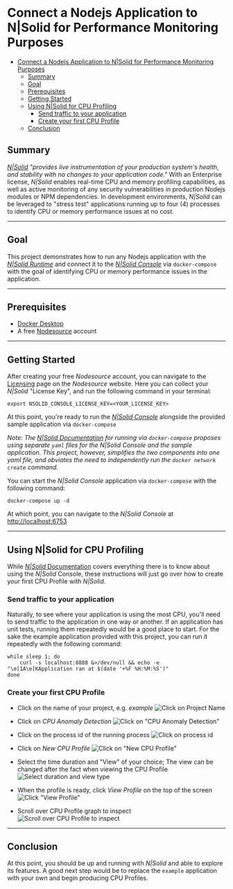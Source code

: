 # Connect a Nodejs Application to N|Solid for Performance Monitoring Purposes

- [Connect a Nodejs Application to N|Solid for Performance Monitoring Purposes](#connect-a-nodejs-application-to-nsolid-for-performance-monitoring-purposes)
  - [Summary](#summary)
  - [Goal](#goal)
  - [Prerequisites](#prerequisites)
  - [Getting Started](#getting-started)
  - [Using N|Solid for CPU Profiling](#using-nsolid-for-cpu-profiling)
    - [Send traffic to your application](#send-traffic-to-your-application)
    - [Create your first CPU Profile](#create-your-first-cpu-profile)
  - [Conclusion](#conclusion)

## Summary 

_[N|Solid](https://bit.ly/3YwaMA7)_ _"provides live instrumentation of your production system's health, and stability with no changes to your application code."_ With an Enterprise license, _N|Solid_ enables real-time CPU and memory profiling capabilities, as well as active monitoring of any security vulnerabilities in production Nodejs modules or NPM dependencies. In development environments, _N|Solid_ can be leveraged to "stress test" applications running up to four (4) processes to identify CPU or memory performance issues at no cost. 

---

## Goal 

This project demonstrates how to run any Nodejs application with the _[N|Solid Runtime](https://docs.nodesource.com/nsolid/4.9/docs#nsolid-runtime)_ and connect it to the _[N|Solid Console](https://docs.nodesource.com/nsolid/4.9/docs#nsolid-console)_ via `docker-compose` with the goal of identifying CPU or memory performance issues in the application.

---

## Prerequisites 

* [Docker Desktop](https://www.docker.com/products/docker-desktop/)
* A free [Nodesource](https://accounts.nodesource.com/sign-up) account

---

## Getting Started

After creating your free _Nodesource_ account, you can navigate to the [Licensing](https://accounts.nodesource.com/general) page on the _Nodesource_ website. Here you can collect your _N|Solid_ "License Key", and run the following command in your terminal: 

```
export NSOLID_CONSOLE_LICENSE_KEY=<YOUR_LICENSE_KEY>
```

At this point, you're ready to run the _[N|Solid Console](https://docs.nodesource.com/nsolid/4.9/docs#nsolid-console)_ alongside the provided sample application via `docker-compose`

_Note: The [N|Solid Documentation](https://docs.nodesource.com/nsolid/4.9/docs#docker) for running via `docker-compose` proposes using separate `yaml` files for the N|Solid Console and the sample application. This project, however, simplifies the two components into one yaml file, and obviates the need to independently run the `docker network create` command._

You can start the _N|Solid Console_ application via `docker-compose` with the following command:

```
docker-compose up -d
```

At which point, you can navigate to the _N|Solid Console_ at [http://localhost:6753](http://localhost:6753)

---

## Using N|Solid for CPU Profiling

While [_N|Solid_ Documentation](https://docs.nodesource.com/nsolid/4.9/docs#console-overview) covers everything there is to know about using the _N|Solid_ Console, these instructions will just go over how to create your first CPU Profile with _N|Solid_.

### Send traffic to your application

Naturally, to see where your application is using the most CPU, you'll need to send traffic to the application in one way or another. If an application has unit tests, running them repeatedly would be a good place to start. For the sake the example application provided with this project, you can run it repeatedly with the following command:

```
while sleep 1; do
    curl -s localhost:8888 &>/dev/null && echo -e "\e[1A\e[KApplication ran at $(date '+%F %H:%M:%S')"
done
```

### Create your first CPU Profile

* Click on the name of your project, e.g. _example_
![Click on Project Name](./01.png)

* Click on _CPU Anomaly Detection_
![Click on "CPU Anomaly Detection"](./02.png)

* Click on the process id of the running process
![Click on process id](./03.png)

* Click on _New CPU Profile_
![Click on "New CPU Profile"](./04.png)

* Select the time duration and "View" of your choice; The view can be changed after the fact when viewing the CPU Profile
![Select duration and view type](./05.png)

* When the profile is ready, click _View Profile_ on the top of the screen
![Click "View Profile"](./06.png)

* Scroll over CPU Profile graph to inspect
![Scroll over CPU Profile to inspect](./07.png)

---

## Conclusion

At this point, you should be up and running with _N|Solid_ and able to explore its features. A good next step would be to replace the `example` application with your own and begin producing CPU Profiles. 